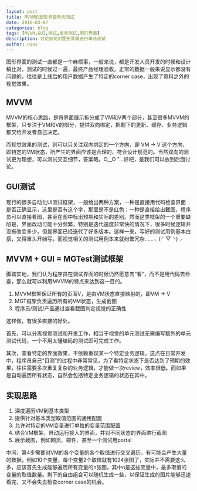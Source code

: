 ```yaml
---
layout: post
title: MVVM的图形界面单元测试
date: 2016-03-07
categories: blog
tags: [MVVM,GUI,测试,单元测试,图形界面]
description: 讨论如何对图形界面进行单元测试
author: nius
---
```


图形界面的测试一直都是一个麻烦事，一般来说，都是开发人员开发的时候和设计稿比对，测试的时候过一遍，最终产品经理验收。正常的数据一般来说显示都没有问题的，往往是上线后的用户数据产生了特定的corner case，出现了意料之外的视觉效果。

## MVVM

MVVM的核心思路，是将界面展示拆分成了VM和V两个部分，甚至很多MVVM的框架，只专注于VM和V的部分，提供双向绑定，把剩下的更新、缓存、业务逻辑都交给开发者自己决定。

而视觉效果的测试，则可以只关注双向绑定的一个方向，即 VM -> V 这个方向，即特定的VM状态，所产生的界面应该是合理的、符合设计规范的。当然双向的测试更为理想，可以测试交互细节，答案略。O__O "…好吧，是我们可以放到后面讨论。

## GUI测试

现行的很多自动化UI测试框架，一般给出两种方案，一种是直接用代码检查界面是否正确显示，这里是否有这个字，那里是不是红色；一种是直接给出截图，程序员可以直接看图，甚至在图中标出预期和实际的差别。然而这类框架的一个重要缺陷是，界面改动可能十分频繁，特别是迭代速度非常快的情况下，很多时候逻辑并没有改变多少，但是界面已经迭代了好多版本。这样一来，写好的测试用例基本白搭，又得重头开始写。而视觉相关的测试用例本来就纷繁冗杂……╮(╯▽╰)╭

## MVVM + GUI = MGTest测试框架

脚踏实地，我们认为程序员在调试界面的时候仍然愿意去“看”，而不是用代码去检查，那么就可以利用MVVM的特点来达到这一目的。

1. MVVM框架保证所有的页面V，是由VM状态直接映射的，即VM -> V
2. MGT框架负责遍历所有的VM状态，生成截图
3. 程序员/测试/产品通过查看截图判定视觉的正确性

这样做，有很多直接的好处。

首先，可以分离视觉测试和开发工作，相当于视觉的单元测试无需编写额外的单元测试代码，一个不用太懂编码的测试即可完成工作。

其次，查看特定的界面效果，不依赖重现某一个特定业务逻辑。这点在日常开发中，程序员自己“目测”的过程中非常常见，为了看特定状态下是否达到了预期的效果，往往需要多次重复复杂的业务逻辑，才能做一次review，效率很低。而如果是自动遍历所有状态，自然会包括特定业务逻辑的状态在其中。

## 实现思路

1. 深度遍历VM到基本类型
2. 提供针对基本类型取值范围的通用配置
3. 允许对特定的VM变量进行单独的变量范围配置
4. 结合VM框架，自动运行接入的界面，并对不同状态的界面进行截图
5. 展示截图，例如网页、邮件、甚至一个测试用portal

中间，第4步需要对VM的各个变量的各个取值进行交叉遍历，有可能会产生大量的数据，例如10个变量，每个变量2个取值就有1024张图了，实际并不需要这么多，应该首先生成能够遍历所有变量的n张图，其中n是这些变量中，最多取值的变量的取值数量。剩下的自由组合可以随机生成一些，以保证生成的图片能够迅速看完，又不会失去检查corner case的机会。
